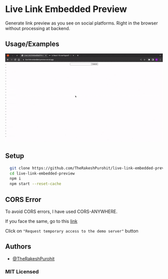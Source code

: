 
# Live Link Embedded Preview

Generate link preview as you see on social platforms. Right in the browser without processing at backend.


## Usage/Examples

![Demo GIF](./demo.gif)

## Setup

```bash
  git clone https://github.com/TheRakeshPurohit/live-link-embedded-preview.git
  cd live-link-embedded-preview
  npm i 
  npm start --reset-cache
```

## CORS Error

To avoid CORS errors, I have used CORS-ANYWHERE.

If you face the same, go to this [link](https://cors-anywhere.herokuapp.com/corsdemo)

Click on `"Request temporary access to the demo server"` button

## Authors

- [@TheRakeshPurohit](https://www.github.com/therakeshpurohit)

### MIT Licensed
